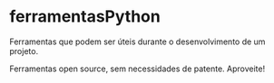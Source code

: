 # ferramentasPython

Ferramentas que podem ser úteis durante o desenvolvimento de um projeto.

Ferramentas open source, sem necessidades de patente.
Aproveite!
